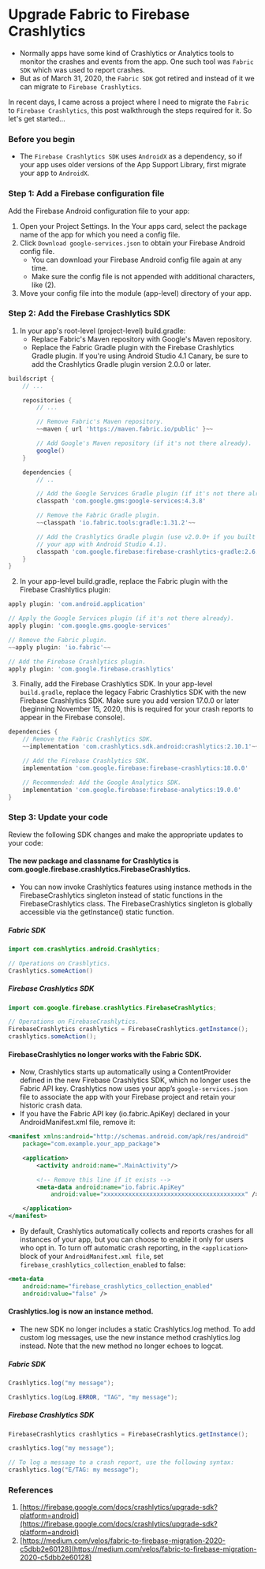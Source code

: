 
# Upgrade Fabric to Firebase Crashlytics

* Normally apps have some kind of Crashlytics or Analytics tools to monitor the crashes and events from the app. One such tool was `Fabric SDK` which was used to report crashes.
* But as of March 31, 2020, the `Fabric SDK` got retired and instead of it we can migrate to `Firebase Crashlytics`. 

In recent days, I came across a project where I need to migrate the `Fabric` to `Firebase Crashlytics`, this post walkthrough the steps required for it. So let's get started...

### Before you begin

* The `Firebase Crashlytics SDK` uses `AndroidX` as a dependency, so if your app uses older versions of the App Support Library, first migrate your app to `AndroidX`.


### Step 1: Add a Firebase configuration file
Add the Firebase Android configuration file to your app:

1. Open your Project Settings. In the Your apps card, select the package name of the app for which you need a config file.  
2. Click `Download google-services.json` to obtain your Firebase Android config file.
    * You can download your Firebase Android config file again at any time. 
    * Make sure the config file is not appended with additional characters, like (2).  
3. Move your config file into the module (app-level) directory of your app. 

### Step 2: Add the Firebase Crashlytics SDK

1. In your app's root-level (project-level) build.gradle:
    * Replace Fabric's Maven repository with Google's Maven repository.
    * Replace the Fabric Gradle plugin with the Firebase Crashlytics Gradle plugin. If you're using Android Studio 4.1 Canary, be sure to add the Crashlytics Gradle plugin version 2.0.0 or later.

```groovy
buildscript {
    // ...

    repositories {
        // ...

        // Remove Fabric's Maven repository.
        ~~maven { url 'https://maven.fabric.io/public' }~~

        // Add Google's Maven repository (if it's not there already).
        google()
    }

    dependencies {
        // ..

        // Add the Google Services Gradle plugin (if it's not there already).
        classpath 'com.google.gms:google-services:4.3.8'

        // Remove the Fabric Gradle plugin.
        ~~classpath 'io.fabric.tools:gradle:1.31.2'~~

        // Add the Crashlytics Gradle plugin (use v2.0.0+ if you built
        // your app with Android Studio 4.1).
        classpath 'com.google.firebase:firebase-crashlytics-gradle:2.6.1'
    }
}
```

2. In your app-level build.gradle, replace the Fabric plugin with the Firebase Crashlytics plugin:

```groovy
apply plugin: 'com.android.application'

// Apply the Google Services plugin (if it's not there already).
apply plugin: 'com.google.gms.google-services'

// Remove the Fabric plugin.
~~apply plugin: 'io.fabric'~~

// Add the Firebase Crashlytics plugin.
apply plugin: 'com.google.firebase.crashlytics'
```

3. Finally, add the Firebase Crashlytics SDK. In your app-level `build.gradle`, replace the legacy Fabric Crashlytics SDK with the new Firebase Crashlytics SDK. Make sure you add version 17.0.0 or later (beginning November 15, 2020, this is required for your crash reports to appear in the Firebase console).

```groovy
dependencies {
    // Remove the Fabric Crashlytics SDK.
    ~~implementation 'com.crashlytics.sdk.android:crashlytics:2.10.1'~~

    // Add the Firebase Crashlytics SDK.
    implementation 'com.google.firebase:firebase-crashlytics:18.0.0'

    // Recommended: Add the Google Analytics SDK.
    implementation 'com.google.firebase:firebase-analytics:19.0.0'
}
```

### Step 3: Update your code
Review the following SDK changes and make the appropriate updates to your code:

#### The new package and classname for Crashlytics is com.google.firebase.crashlytics.FirebaseCrashlytics.

* You can now invoke Crashlytics features using instance methods in the FirebaseCrashlytics singleton instead of static functions in the FirebaseCrashlytics class. The FirebaseCrashlytics singleton is globally accessible via the getInstance() static function.

##### Fabric SDK
    
```java
import com.crashlytics.android.Crashlytics;

// Operations on Crashlytics.
Crashlytics.someAction()
```

##### Firebase Crashlytics SDK

```java
import com.google.firebase.crashlytics.FirebaseCrashlytics;

// Operations on FirebaseCrashlytics.
FirebaseCrashlytics crashlytics = FirebaseCrashlytics.getInstance();
crashlytics.someAction();
```

#### FirebaseCrashlytics no longer works with the Fabric SDK.

* Now, Crashlytics starts up automatically using a ContentProvider defined in the new Firebase Crashlytics SDK, which no longer uses the Fabric API key. Crashlytics now uses your app’s `google-services.json` file to associate the app with your Firebase project and retain your historic crash data.  
* If you have the Fabric API key (io.fabric.ApiKey) declared in your AndroidManifest.xml file, remove it:  

```xml
<manifest xmlns:android="http://schemas.android.com/apk/res/android"
    package="com.example.your_app_package">

    <application>
        <activity android:name=".MainActivity"/>

        <!-- Remove this line if it exists -->
        <meta-data android:name="io.fabric.ApiKey"
            android:value="xxxxxxxxxxxxxxxxxxxxxxxxxxxxxxxxxxxxxxxx" />

    </application>
</manifest>
```

* By default, Crashlytics automatically collects and reports crashes for all instances of your app, but you can choose to enable it only for users who opt in. To turn off automatic crash reporting, in the `<application>` block of your `AndroidManifest.xml file`, set `firebase_crashlytics_collection_enabled` to false:

```xml
<meta-data
    android:name="firebase_crashlytics_collection_enabled"
    android:value="false" />
```

#### Crashlytics.log is now an instance method.
* The new SDK no longer includes a static Crashlytics.log method. To add custom log messages, use the new instance method crashlytics.log instead. Note that the new method no longer echoes to logcat.

##### Fabric SDK
    
```java
Crashlytics.log("my message");

Crashlytics.log(Log.ERROR, "TAG", "my message");
```

##### Firebase Crashlytics SDK
    
```java
FirebaseCrashlytics crashlytics = FirebaseCrashlytics.getInstance();

crashlytics.log("my message");

// To log a message to a crash report, use the following syntax:
crashlytics.log("E/TAG: my message");
```


### References

1. [https://firebase.google.com/docs/crashlytics/upgrade-sdk?platform=android](https://firebase.google.com/docs/crashlytics/upgrade-sdk?platform=android)
2. [https://medium.com/velos/fabric-to-firebase-migration-2020-c5dbb2e60128](https://medium.com/velos/fabric-to-firebase-migration-2020-c5dbb2e60128)